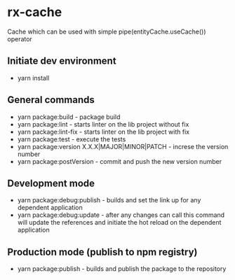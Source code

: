 # rx-cache
Cache which can be used with simple pipe(entityCache.useCache()) operator

## Initiate dev environment

- yarn install

## General commands

- yarn package:build - package build
- yarn package:lint - starts linter on the lib project without fix
- yarn package:lint-fix - starts linter on the lib project with fix
- yarn package:test - execute the tests
- yarn package:version X.X.X|MAJOR|MINOR|PATCH - increse the version number
- yarn package:postVersion - commit and push the new version number

## Development mode

- yarn package:debug:publish - builds and set the link up for any dependent application
- yarn package:debug:update - after any changes can call this command will update the references and initiate the hot reload on the dependent application

## Production mode (publish to npm registry)

- yarn package:publish - builds and publish the package to the repository

